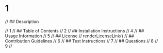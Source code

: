# 1

//   ## Description

//   1
//   ## Table of Contents
//   2
//   ## Installation Instructions
//   4
//   ## Usage Information
//   5
//   ## License
//   renderLicenseLink()
//   ## Contribution Guidelines
//   6
//   ## Test Instructions
//   7
//   ## Questions
//   8
//   9
// 